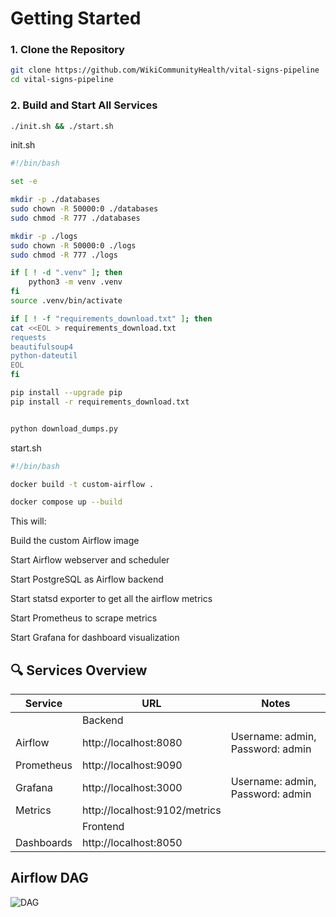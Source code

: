 
# Getting Started

### 1. Clone the Repository

```bash
git clone https://github.com/WikiCommunityHealth/vital-signs-pipeline
cd vital-signs-pipeline
```
### 2. Build and Start All Services
``` bash
./init.sh && ./start.sh
```
init.sh
```bash
#!/bin/bash

set -e

mkdir -p ./databases
sudo chown -R 50000:0 ./databases
sudo chmod -R 777 ./databases

mkdir -p ./logs
sudo chown -R 50000:0 ./logs
sudo chmod -R 777 ./logs

if [ ! -d ".venv" ]; then
    python3 -m venv .venv
fi
source .venv/bin/activate

if [ ! -f "requirements_download.txt" ]; then
cat <<EOL > requirements_download.txt
requests
beautifulsoup4
python-dateutil
EOL
fi

pip install --upgrade pip
pip install -r requirements_download.txt


python download_dumps.py
```

start.sh
```bash
#!/bin/bash

docker build -t custom-airflow .

docker compose up --build 
```
This will:

Build the custom Airflow image

Start Airflow webserver and scheduler

Start PostgreSQL as Airflow backend

Start statsd exporter to get all the airflow metrics

Start Prometheus to scrape metrics

Start Grafana for dashboard visualization


## 🔍 Services Overview

| Service   | URL   | Notes |
|---------    |-----  |-------|
|   | Backend | |
| Airflow    | http://localhost:8080 |	Username: admin, Password: admin |
| Prometheus     |	http://localhost:9090   | |
| Grafana	| http://localhost:3000 | Username: admin, Password: admin |
| Metrics	| http://localhost:9102/metrics	| |
|   | Frontend | |
| Dashboards | http://localhost:8050 | |
## Airflow DAG
<img alt="DAG" src="./vital_signs.png" />